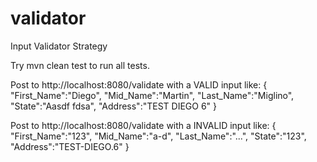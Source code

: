 # validator
Input Validator Strategy

Try mvn clean test to run all tests.

Post to http://localhost:8080/validate with a VALID input like:
{
    "First_Name":"Diego",
    "Mid_Name":"Martin",
    "Last_Name":"Miglino",
    "State":"Aasdf fdsa",
    "Address":"TEST DIEGO 6"
}

Post to http://localhost:8080/validate with a INVALID input like:
{
    "First_Name":"123",
    "Mid_Name":"a-d",
    "Last_Name":"...",
    "State":"123",
    "Address":"TEST-DIEGO.6"
}
